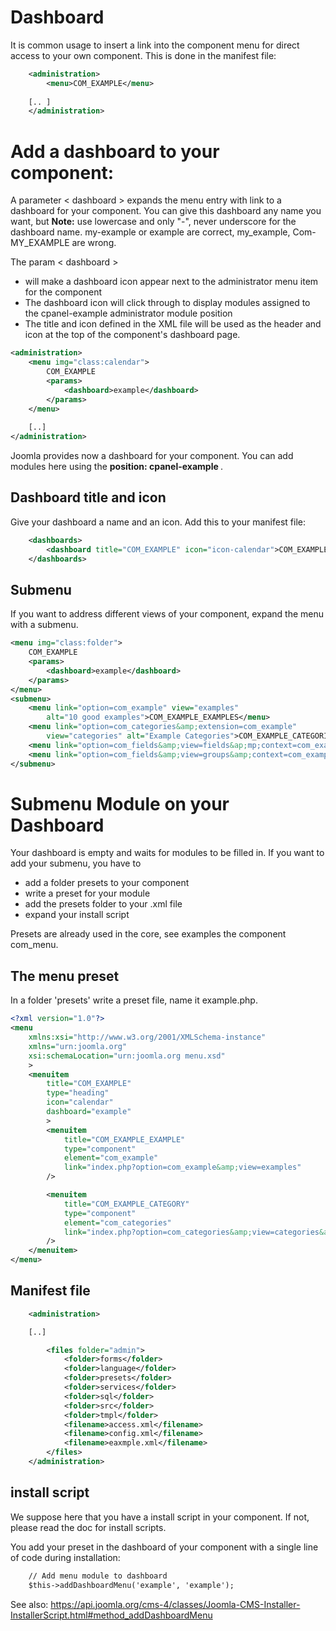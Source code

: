 Dashboard
=======================
It is common usage to insert a link into the component menu for direct access to your own component.
This is done in the manifest file: 

```xml title="Menu item Component in example.xml "
    <administration>
	    <menu>COM_EXAMPLE</menu>
	
	[.. ]
	</administration>
```
Add a dashboard to your component:
==================================

A parameter < dashboard > expands the menu entry with link to a dashboard for your component. You can give this dashboard any name you want, but <strong> Note:</strong> use lowercase and only "-", never underscore for the dashboard name.
my-example or example are correct, my_example, Com-MY_EXAMPLE are wrong.

The param < dashboard > 
- will make a dashboard icon appear next to the administrator menu item for the component
- The dashboard icon will click through to display modules assigned to the cpanel-example administrator module position
- The title and icon defined in the XML file will be used as the header and icon at the top of the component's dashboard page.

```xml title="Dashboard Link "
<administration>
	<menu img="class:calendar">
		COM_EXAMPLE
		<params>
			<dashboard>example</dashboard>
		</params>
	</menu>
	
	[..]
</administration>
```
Joomla provides now a dashboard for your component. You can add modules here using the <strong> position: cpanel-example </strong>. 

## Dashboard title and icon 

Give your dashboard a name and an icon. Add this to your manifest file:

```xml title="Dashboard title and icon"
    <dashboards>
		<dashboard title="COM_EXAMPLE" icon="icon-calendar">COM_EXAMPLE_DASHBOARD_NAME</dashboard>
	</dashboards>
```

## Submenu
If you want to address different views of your component, expand the menu with a submenu.  

```xml title="Submenu items"
<menu img="class:folder">
	COM_EXAMPLE
	<params>
		<dashboard>example</dashboard>
	</params>
</menu>
<submenu>
	<menu link="option=com_example" view="examples"
		alt="10 good examples">COM_EXAMPLE_EXAMPLES</menu>
	<menu link="option=com_categories&amp;extension=com_example"
		view="categories" alt="Example Categories">COM_EXAMPLE_CATEGORIES</menu>
	<menu link="option=com_fields&amp;view=fields&ap;mp;context=com_example_example">COM_EXAMPLE_FIELDS</menu>
	<menu link="option=com_fields&amp;view=groups&amp;context=com_example_example">>COM_EXAMPLE_FIELDGROUPS</menu>
</submenu>
```

# Submenu Module on your Dashboard

Your dashboard is empty and waits for modules to be filled in. If you want to add your submenu, you have to
- add a folder presets to your component
- write a preset for your module
- add the presets folder to your .xml file
- expand your install script

Presets are already used in the core, see examples the component com_menu.

## The menu preset

In a folder 'presets' write a preset file, name it example.php. 

```xml title="presets/example.xml"
<?xml version="1.0"?>
<menu
	xmlns:xsi="http://www.w3.org/2001/XMLSchema-instance"
	xmlns="urn:joomla.org"
	xsi:schemaLocation="urn:joomla.org menu.xsd"
	>
	<menuitem
		title="COM_EXAMPLE"
		type="heading"
		icon="calendar"
		dashboard="example"
		>
		<menuitem
			title="COM_EXAMPLE_EXAMPLE"
			type="component"
			element="com_example"
			link="index.php?option=com_example&amp;view=examples"
		/>

		<menuitem
			title="COM_EXAMPLE_CATEGORY"
			type="component"
			element="com_categories"
			link="index.php?option=com_categories&amp;view=categories&amp;extension=com_example"
		/>
	</menuitem>
</menu>
```


## Manifest file

```xml title="New folder in example.xml"
	<administration>

    [..]

		<files folder="admin">
            <folder>forms</folder>
			<folder>language</folder>
            <folder>presets</folder>
			<folder>services</folder>
			<folder>sql</folder>
			<folder>src</folder>
            <folder>tmpl</folder>
            <filename>access.xml</filename>
            <filename>config.xml</filename>
			<filename>eaxmple.xml</filename>
		</files>
	</administration>
```

## install script

We suppose here that you have a install script in your component. If not, please read the doc for install scripts.

You add your preset in the dashboard of your component with a single line of code during installation: 

```xml title="installation script"
    // Add menu module to dashboard 
    $this->addDashboardMenu('example', 'example');
```

See also: https://api.joomla.org/cms-4/classes/Joomla-CMS-Installer-InstallerScript.html#method_addDashboardMenu

